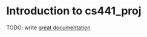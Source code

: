 # Introduction to cs441_proj

TODO: write [great documentation](http://jacobian.org/writing/what-to-write/)
